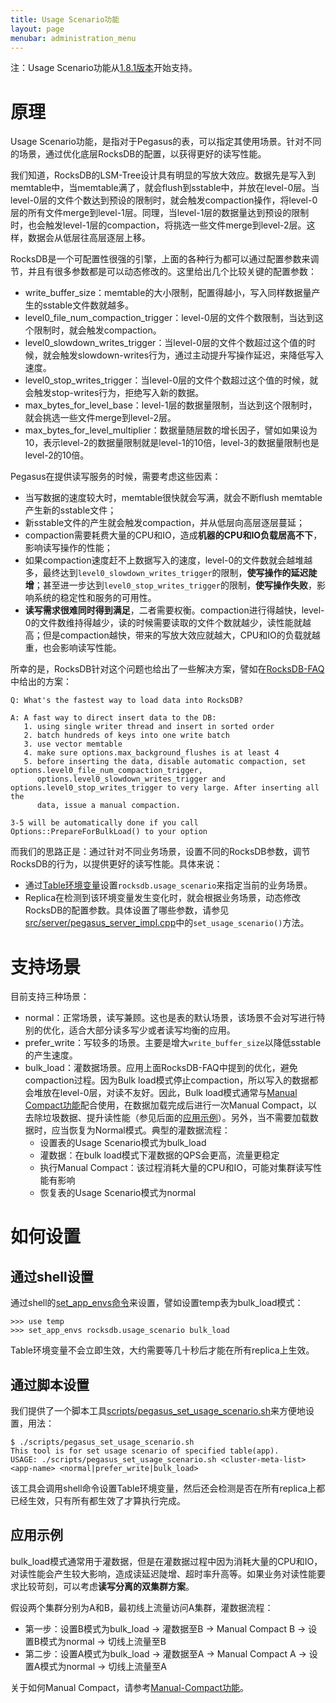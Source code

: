 ```yaml
---
title: Usage Scenario功能
layout: page
menubar: administration_menu
---
```


注：Usage Scenario功能从[1.8.1版本](https://github.com/XiaoMi/pegasus/releases/tag/v1.8.1)开始支持。

# 原理
Usage Scenario功能，是指对于Pegasus的表，可以指定其使用场景。针对不同的场景，通过优化底层RocksDB的配置，以获得更好的读写性能。

我们知道，RocksDB的LSM-Tree设计具有明显的写放大效应。数据先是写入到memtable中，当memtable满了，就会flush到sstable中，并放在level-0层。当level-0层的文件个数达到预设的限制时，就会触发compaction操作，将level-0层的所有文件merge到level-1层。同理，当level-1层的数据量达到预设的限制时，也会触发level-1层的compaction，将挑选一些文件merge到level-2层。这样，数据会从低层往高层逐层上移。

RocksDB是一个可配置性很强的引擎，上面的各种行为都可以通过配置参数来调节，并且有很多参数都是可以动态修改的。这里给出几个比较关键的配置参数：
* write_buffer_size：memtable的大小限制，配置得越小，写入同样数据量产生的sstable文件数就越多。
* level0_file_num_compaction_trigger：level-0层的文件个数限制，当达到这个限制时，就会触发compaction。
* level0_slowdown_writes_trigger：当level-0层的文件个数超过这个值的时候，就会触发slowdown-writes行为，通过主动提升写操作延迟，来降低写入速度。
* level0_stop_writes_trigger：当level-0层的文件个数超过这个值的时候，就会触发stop-writes行为，拒绝写入新的数据。
* max_bytes_for_level_base：level-1层的数据量限制，当达到这个限制时，就会挑选一些文件merge到level-2层。
* max_bytes_for_level_multiplier：数据量随层数的增长因子，譬如如果设为10，表示level-2的数据量限制就是level-1的10倍，level-3的数据量限制也是level-2的10倍。

Pegasus在提供读写服务的时候，需要考虑这些因素：
* 当写数据的速度较大时，memtable很快就会写满，就会不断flush memtable产生新的sstable文件；
* 新sstable文件的产生就会触发compaction，并从低层向高层逐层蔓延；
* compaction需要耗费大量的CPU和IO，造成**机器的CPU和IO负载居高不下**，影响读写操作的性能；
* 如果compaction速度赶不上数据写入的速度，level-0的文件数就会越堆越多，最终达到`level0_slowdown_writes_trigger`的限制，**使写操作的延迟陡增**；甚至进一步达到`level0_stop_writes_trigger`的限制，**使写操作失败**，影响系统的稳定性和服务的可用性。
* **读写需求很难同时得到满足**，二者需要权衡。compaction进行得越快，level-0的文件数维持得越少，读的时候需要读取的文件个数就越少，读性能就越高；但是compaction越快，带来的写放大效应就越大，CPU和IO的负载就越重，也会影响读写性能。

所幸的是，RocksDB针对这个问题也给出了一些解决方案，譬如在[RocksDB-FAQ](https://github.com/facebook/rocksdb/wiki/RocksDB-FAQ)中给出的方案：
```
Q: What's the fastest way to load data into RocksDB?

A: A fast way to direct insert data to the DB:
   1. using single writer thread and insert in sorted order
   2. batch hundreds of keys into one write batch
   3. use vector memtable
   4. make sure options.max_background_flushes is at least 4
   5. before inserting the data, disable automatic compaction, set options.level0_file_num_compaction_trigger, 
      options.level0_slowdown_writes_trigger and options.level0_stop_writes_trigger to very large. After inserting all the 
      data, issue a manual compaction.
 
3-5 will be automatically done if you call Options::PrepareForBulkLoad() to your option
```

而我们的思路正是：通过针对不同业务场景，设置不同的RocksDB参数，调节RocksDB的行为，以提供更好的读写性能。具体来说：
* 通过[Table环境变量](Table环境变量)设置`rocksdb.usage_scenario`来指定当前的业务场景。
* Replica在检测到该环境变量发生变化时，就会根据业务场景，动态修改RocksDB的配置参数。具体设置了哪些参数，请参见[src/server/pegasus_server_impl.cpp](https://github.com/XiaoMi/pegasus/blob/master/src/server/pegasus_server_impl.cpp)中的`set_usage_scenario()`方法。

# 支持场景

目前支持三种场景：
* normal：正常场景，读写兼顾。这也是表的默认场景，该场景不会对写进行特别的优化，适合大部分读多写少或者读写均衡的应用。
* prefer_write：写较多的场景。主要是增大`write_buffer_size`以降低sstable的产生速度。
* bulk_load：灌数据场景。应用上面RocksDB-FAQ中提到的优化，避免compaction过程。因为Bulk load模式停止compaction，所以写入的数据都会堆放在level-0层，对读不友好。因此，Bulk load模式通常与[Manual Compact功能](Manual-Compact功能)配合使用，在数据加载完成后进行一次Manual Compact，以去除垃圾数据、提升读性能（参见后面的[应用示例](#应用示例)）。另外，当不需要加载数据时，应当恢复为Normal模式。典型的灌数据流程：
  * 设置表的Usage Scenario模式为bulk_load
  * 灌数据：在bulk load模式下灌数据的QPS会更高，流量更稳定
  * 执行Manual Compact：该过程消耗大量的CPU和IO，可能对集群读写性能有影响
  * 恢复表的Usage Scenario模式为normal

# 如何设置
## 通过shell设置
通过shell的[set_app_envs命令](Table环境变量#set_app_envs)来设置，譬如设置temp表为bulk_load模式：
```
>>> use temp
>>> set_app_envs rocksdb.usage_scenario bulk_load
```

Table环境变量不会立即生效，大约需要等几十秒后才能在所有replica上生效。

## 通过脚本设置
我们提供了一个脚本工具[scripts/pegasus_set_usage_scenario.sh](https://github.com/XiaoMi/pegasus/blob/master/scripts/pegasus_set_usage_scenario.sh)来方便地设置，用法：
```
$ ./scripts/pegasus_set_usage_scenario.sh   
This tool is for set usage scenario of specified table(app).
USAGE: ./scripts/pegasus_set_usage_scenario.sh <cluster-meta-list> <app-name> <normal|prefer_write|bulk_load>
```

该工具会调用shell命令设置Table环境变量，然后还会检测是否在所有replica上都已经生效，只有所有都生效了才算执行完成。

## 应用示例

bulk_load模式通常用于灌数据，但是在灌数据过程中因为消耗大量的CPU和IO，对读性能会产生较大影响，造成读延迟陡增、超时率升高等。如果业务对读性能要求比较苛刻，可以考虑**读写分离的双集群方案**。

假设两个集群分别为A和B，最初线上流量访问A集群，灌数据流程：
* 第一步：​设置B模式为bulk_load -> 灌数据至B -> Manual Compact B -> 设置B模式为normal​​ -> 切线上流量至B
* 第二步：设置A模式为bulk_load -> 灌数据至A -> Manual Compact A -> 设置A模式为normal -> 切线上流量至A

关于如何Manual Compact，请参考[Manual-Compact功能](Manual-Compact功能)。